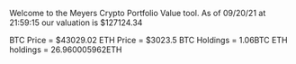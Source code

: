 Welcome to the Meyers Crypto Portfolio Value tool. 
As of 09/20/21 at 21:59:15 our valuation is $127124.34 

BTC Price = $43029.02
 ETH Price = $3023.5
BTC Holdings = 1.06BTC
 ETH holdings = 26.960005962ETH 
